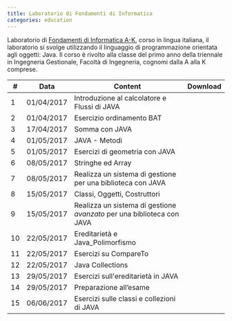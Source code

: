 ```yaml
---
title: Laboratorio di Fondamenti di Informatica
categories: education
---
```


Laboratorio di [Fondamenti di Informatica
A-K](http://www-db.deis.unibo.it/courses/FIT1-AK/), corso in lingua italiana, il
laboratorio si svolge utilizzando il linguaggio di programmazione orientata agli
oggetti: Java. Il corso è rivolto alla classe del primo anno della triennale in
Ingegneria Gestionale, Facoltà di Ingegneria, cognomi dalla A alla K comprese.

|#|Data|Content|Download|
|---|---|---|---|
|1|01/04/2017|Introduzione al calcolatore e Flussi di JAVA|[<i class="fas fa-file-pdf" aria-hidden="true"></i>](assets/teaching/slides/java/001-Introduzione_Calcolatore_Java.pdf)|
|2|01/04/2017|Esercizio ordinamento BAT|[<i class="fas fa-file-archive"></i>](assets/teaching/esercizi/java/001-Order_bat.zip)|
|3|17/04/2017|Somma con JAVA|[<i class="fas fa-file-archive"></i>](assets/teaching/esercizi/java/002-Sum.zip)|
|4|01/05/2017|JAVA - Metodi|[<i class="fas fa-file-pdf" aria-hidden="true"></i>](assets/teaching/slides/java/002-Java_Methods.pdf)|
|5|01/05/2017|Esercizi di geometria con JAVA|[<i class="fas fa-file-archive"></i>](assets/teaching/esercizi/java/003-Geometry.zip)|
|6|08/05/2017|Stringhe ed Array|[<i class="fas fa-file-pdf" aria-hidden="true"></i>](assets/teaching/slides/java/003-Java_Strings.pdf)|
|7|08/05/2017|Realizza un sistema di gestione per una biblioteca con JAVA|[<i class="fas fa-file-pdf" aria-hidden="true"></i>](assets/teaching/esercizi/java/004-Simple_Library.zip)|
|8|15/05/2017|Classi, Oggetti, Costruttori|[<i class="fas fa-file-pdf" aria-hidden="true"></i>](assets/teaching/slides/java/004-Java_Class.pdf)|
|9|15/05/2017|Realizza un sistema di gestione *avanzato* per una biblioteca con JAVA|[<i class="fas fa-file-archive"></i>](assets/teaching/esercizi/java/005-Advanced_Library.zip)|
|10|22/05/2017|Ereditarietà e Java_Polimorfismo|[<i class="fas fa-file-pdf" aria-hidden="true"></i>](assets/teaching/slides/java/005-Java_Polimorfismo.pdf)|
|11|22/05/2017|Esercizi su CompareTo|[<i class="fas fa-file-archive"></i>](assets/teaching/esercizi/java/006-CompareTo.zip)|
|12|22/05/2017|Java Collections|[<i class="fas fa-file-pdf" aria-hidden="true"></i>](assets/teaching/slides/java/006-Java_Collections.pdf)|
|13|29/05/2017|Esercizi sull'ereditarietà in JAVA|[<i class="fas fa-file-archive"></i>](assets/teaching/esercizi/java/007-Ereditarieta.zip)|
|14|29/05/2017|Preparazione all’esame|[<i class="fas fa-file-pdf" aria-hidden="true"></i>](assets/teaching/slides/java/007-Esercizi_Esame.pdf)|
|15|06/06/2017|Esercizi sulle classi e collezioni di JAVA|[<i class="fas fa-file-pdf" aria-hidden="true"></i>](assets/teaching/esercizi/java/008-Class_Collections.zip)|
